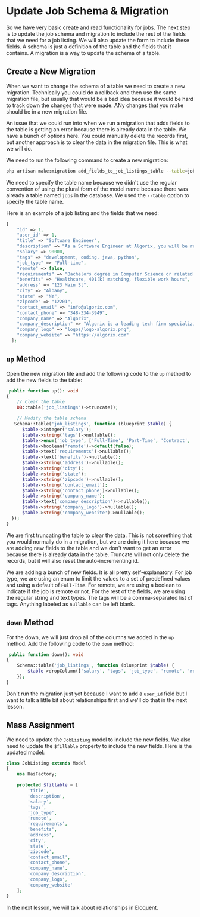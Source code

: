 # Update Job Schema & Migration

So we have very basic create and read functionality for jobs. The next step is to update the job schema and migration to include the rest of the fields that we need for a job listing. We will also update the form to include these fields. A schema is just a definition of the table and the fields that it contains. A migration is a way to update the schema of a table.

## Create a New Migration

When we want to change the schema of a table we need to create a new migration. Technically you could do a rollback and then use the same migration file, but usually that would be a bad idea because it would be hard to track down the changes that were made. ANy changes that you make should be in a new migration file.

An issue that we could run into when we run a migration that adds fields to the table is getting an error because there is already data in the table. We have a bunch of options here. You could manually delete the records first, but another approach is to clear the data in the migration file. This is what we will do.

We need to run the following command to create a new migration:

```bash
php artisan make:migration add_fields_to_job_listings_table --table=job_listings
```

We need to specify the table name because we didn't use the regular convention of using the plural form of the model name because there was already a table named `jobs` in the database. We used the `--table` option to specify the table name.

Here is an example of a job listing and the fields that we need:

```php
[
    "id" => 1,
    "user_id" => 1,
    "title" => "Software Engineer",
    "description" => "As a Software Engineer at Algorix, you will be responsible for designing, developing, and maintaining high-quality software applications. You will work closely with cross-functional teams to deliver scalable and efficient solutions that meet business needs. The role involves writing clean, maintainable code, participating in code reviews, and staying current with industry trends to ensure our technology stack remains cutting-edge.",
    "salary" => 90000,
    "tags" => "development, coding, java, python",
    "job_type" => "Full-time",
    "remote" => false,
    "requirements" => "Bachelors degree in Computer Science or related field, 3+ years of software development experience",
    "benefits" => "Healthcare, 401(k) matching, flexible work hours",
    "address" => "123 Main St",
    "city" => "Albany",
    "state" => "NY",
    "zipcode" => "12201",
    "contact_email" => "info@algorix.com",
    "contact_phone" => "348-334-3949",
    "company_name" => "Algorix",
    "company_description" => "Algorix is a leading tech firm specializing in innovative software solutions and cutting-edge technology.",
    "company_logo" => "logos/logo-algorix.png",
    "company_website" => "https://algorix.com"
  ];
```

## `up` Method

Open the new migration file and add the following code to the `up` method to add the new fields to the table:

```php
 public function up(): void
{
    // Clear the table
    DB::table('job_listings')->truncate();

    // Modify the table schema
   Schema::table('job_listings', function (blueprint $table) {
      $table->integer('salary');
      $table->string('tags')->nullable();
      $table->enum('job_type', ['Full-Time', 'Part-Time', 'Contract', 'Temporary', 'Internship', 'Volunteer', 'On-Call'])->default('Full-Time');
      $table->boolean('remote')->default(false);
      $table->text('requirements')->nullable();
      $table->text('benefits')->nullable();
      $table->string('address')->nullable();
      $table->string('city');
      $table->string('state');
      $table->string('zipcode')->nullable();
      $table->string('contact_email');
      $table->string('contact_phone')->nullable();
      $table->string('company_name');
      $table->text('company_description')->nullable();
      $table->string('company_logo')->nullable();
      $table->string('company_website')->nullable();
  });
}
```

We are first truncating the table to clear the data. This is not something that you would normally do in a migration, but we are doing it here because we are adding new fields to the table and we don't want to get an error because there is already data in the table. Truncate will not only delete the records, but it will also reset the auto-incrementing id.

We are adding a bunch of new fields. It is all pretty self-explanatory. For job type, we are using an enum to limit the values to a set of predefined values and using a default of `Full-Time`. For remote, we are using a boolean to indicate if the job is remote or not. For the rest of the fields, we are using the regular string and text types. The tags will be a comma-separated list of tags. Anything labeled as `nullable` can be left blank.

## `down` Method

For the down, we will just drop all of the columns we added in the `up` method. Add the following code to the `down` method:

```php
 public function down(): void
{
    Schema::table('job_listings', function (blueprint $table) {
        $table->dropColumn(['salary', 'tags', 'job_type', 'remote', 'requirements', 'benefits', 'address', 'city', 'state', 'zipcode', 'contact_email', 'contact_phone', 'company_name', 'company_description', 'company_logo', 'company_website']);
    });
}
```

Don't run the migration just yet because I want to add a `user_id` field but I want to talk a little bit about relationships first and we'll do that in the next lesson.

## Mass Assignment

We need to update the `JobListing` model to include the new fields. We also need to update the `$fillable` property to include the new fields. Here is the updated model:

```php
class JobListing extends Model
{
    use HasFactory;

    protected $fillable = [
        'title',
        'description',
        'salary',
        'tags',
        'job_type',
        'remote',
        'requirements',
        'benefits',
        'address',
        'city',
        'state',
        'zipcode',
        'contact_email',
        'contact_phone',
        'company_name',
        'company_description',
        'company_logo',
        'company_website'
    ];
}
```

In the next lesson, we will talk about relationships in Eloquent.
